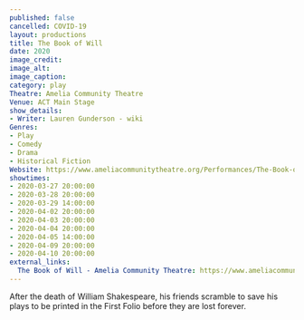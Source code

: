```yaml
---
published: false
cancelled: COVID-19
layout: productions
title: The Book of Will
date: 2020
image_credit:
image_alt:
image_caption:
category: play
Theatre: Amelia Community Theatre
Venue: ACT Main Stage
show_details:
- Writer: Lauren Gunderson - wiki
Genres: 
- Play
- Comedy
- Drama
- Historical Fiction
Website: https://www.ameliacommunitytheatre.org/Performances/The-Book-of-Will
showtimes:
- 2020-03-27 20:00:00
- 2020-03-28 20:00:00
- 2020-03-29 14:00:00
- 2020-04-02 20:00:00
- 2020-04-03 20:00:00
- 2020-04-04 20:00:00
- 2020-04-05 14:00:00
- 2020-04-09 20:00:00
- 2020-04-10 20:00:00
external_links:
  The Book of Will - Amelia Community Theatre: https://www.ameliacommunitytheatre.org/Performances/The-Book-of-Will
---
```

After the death of William Shakespeare, his friends scramble to save his plays to be printed in the First Folio before they are lost forever.
  